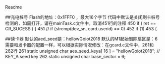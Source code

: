 Readme

##充电桩号
Flash的地址：0x1FFF0 ，最大16个字节
代码中默认是关闭刷卡桩号检测的，如需打开，请在mainTask.c文件中，取消451行的注释
450    if ( ret == CR_SUCESS ) {
451        // if (strcmp(dev_sn, card.userid) == 0)
452        if (1)
453        {


##读卡器
默认的aed_seed是：hellowGoiot2018
默认的M1起始删除扇区是：6
需要和发卡器的配置一样，可以根据实际情况修改：在gcard.c文件中，261和262行
261 static unsigned char       aes_seed_keya[ 16 ]     = "hellowGoiot2018";  // KEY_A seed key
262 static unsigned char       base_sector             = 6;